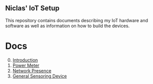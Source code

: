 ## Niclas' IoT Setup
This repository contains documents describing my IoT hardware and software as
well as information on how to build the devices.

# Docs

0. [Introduction](docs/00-introduction.md)
1. [Power Meter](docs/01-power-meter.md)
2. [Network Presence](docs/02-network-presence.md)
3. [General Sensoring Device](docs/03-general-sensoring-device.md)

